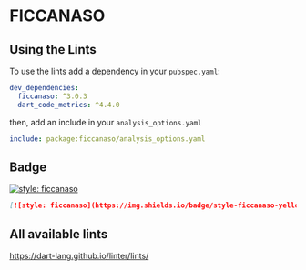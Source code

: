 # FICCANASO

## Using the Lints

To use the lints add a dependency in your `pubspec.yaml`:

```yaml
dev_dependencies:
  ficcanaso: ^3.0.3
  dart_code_metrics: ^4.4.0
```

then, add an include in your `analysis_options.yaml`

```yaml
include: package:ficcanaso/analysis_options.yaml
```

## Badge

[![style: ficcanaso](https://img.shields.io/badge/style-ficcanaso-yellow)](https://github.com/dbbd59/ficcanaso)

```md
[![style: ficcanaso](https://img.shields.io/badge/style-ficcanaso-yellow)](https://github.com/dbbd59/ficcanaso)
```

## All available lints

<https://dart-lang.github.io/linter/lints/>
